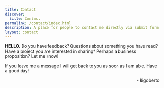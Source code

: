 ```yaml
---
title: Contact
discover:
  title: Contact
permalink: /contact/index.html
description: A place for people to contact me directly via submit form. I will get back to you as soon as I am available.
layout: contact
---
```



**HELLO.** Do you have feedback? Questions about something you have read? Have a project you are interested in sharing? Perhaps a business proposition? Let me know!

If you leave me a message I will get back to you as soon as I am able. Have a good day!

<div align="right">- Rigoberto</div>
